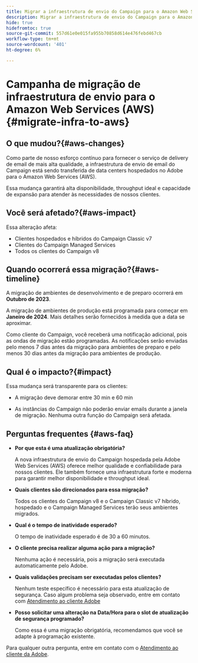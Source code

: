 ```yaml
---
title: Migrar a infraestrutura de envio do Campaign para o Amazon Web Services (AWS)
description: Migrar a infraestrutura de envio do Campaign para o Amazon Web Services (AWS)
hide: true
hidefromtoc: true
source-git-commit: 557d61e0e015fa955b70858d614e476febd467cb
workflow-type: tm+mt
source-wordcount: '401'
ht-degree: 6%

---
```



# Campanha de migração de infraestrutura de envio para o Amazon Web Services (AWS) {#migrate-infra-to-aws}

## O que mudou?{#aws-changes}

Como parte de nosso esforço contínuo para fornecer o serviço de delivery de email de mais alta qualidade, a infraestrutura de envio de email do Campaign está sendo transferida de data centers hospedados no Adobe para o Amazon Web Services (AWS).

Essa mudança garantirá alta disponibilidade, throughput ideal e capacidade de expansão para atender às necessidades de nossos clientes.

## Você será afetado?{#aws-impact}

Essa alteração afeta:

* Clientes hospedados e híbridos do Campaign Classic v7
* Clientes do Campaign Managed Services
* Todos os clientes do Campaign v8

## Quando ocorrerá essa migração?{#aws-timeline}

A migração de ambientes de desenvolvimento e de preparo ocorrerá em **Outubro de 2023**.

A migração de ambientes de produção está programada para começar em **Janeiro de 2024**. Mais detalhes serão fornecidos à medida que a data se aproximar.

Como cliente do Campaign, você receberá uma notificação adicional, pois as ondas de migração estão programadas. As notificações serão enviadas pelo menos 7 dias antes da migração para ambientes de preparo e pelo menos 30 dias antes da migração para ambientes de produção.

## Qual é o impacto?{#impact}

Essa mudança será transparente para os clientes:

* A migração deve demorar entre 30 min e 60 min

* As instâncias do Campaign não poderão enviar emails durante a janela de migração. Nenhuma outra função do Campaign será afetada.


## Perguntas frequentes {#aws-faq}

* **Por que esta é uma atualização obrigatória?**

  A nova infraestrutura de envio do Campaign hospedada pela Adobe Web Services (AWS) oferece melhor qualidade e confiabilidade para nossos clientes. Ele também fornece uma infraestrutura forte e moderna para garantir melhor disponibilidade e throughput ideal.

* **Quais clientes são direcionados para essa migração?**

  Todos os clientes do Campaign v8 e o Campaign Classic v7 híbrido, hospedado e o Campaign Managed Services terão seus ambientes migrados.

* **Qual é o tempo de inatividade esperado?**

  O tempo de inatividade esperado é de 30 a 60 minutos.

* **O cliente precisa realizar alguma ação para a migração?**

  Nenhuma ação é necessária, pois a migração será executada automaticamente pelo Adobe.

* **Quais validações precisam ser executadas pelos clientes?**

  Nenhum teste específico é necessário para esta atualização de segurança. Caso algum problema seja observado, entre em contato com [Atendimento ao cliente Adobe](https://experienceleague.adobe.com/?support-solution=Campaign#support)


* **Posso solicitar uma alteração na Data/Hora para o slot de atualização de segurança programado?**

  Como essa é uma migração obrigatória, recomendamos que você se adapte à programação existente.


Para qualquer outra pergunta, entre em contato com o [Atendimento ao cliente da Adobe](https://experienceleague.adobe.com/?support-solution=Campaign#support).
